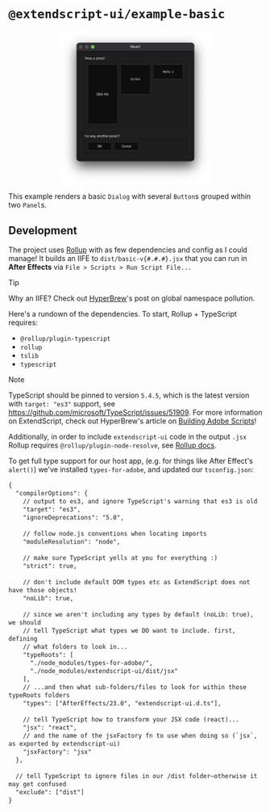 # `@extendscript-ui/example-basic`

<p align="center">
  <img src="example.png" width="300" alt="screenshot of basic dialog"/>
</p>

This example renders a basic `Dialog` with several `Button`s grouped within two `Panel`s.

## Development

The project uses [Rollup](https://rollupjs.org/) with as few dependencies and config as I could manage! It builds an IIFE to `dist/basic-v{#.#.#}.jsx` that you can run in **After Effects** via `File > Scripts > Run Script File...`

> [!TIP]
> Why an IIFE? Check out [HyperBrew](https://hyperbrew.co/blog/top-2-extendscript-mistakes-and-how-to-avoid-them/)'s post on global namespace pollution.

Here's a rundown of the dependencies. To start, Rollup + TypeScript requires:

- `@rollup/plugin-typescript`
- `rollup`
- `tslib`
- `typescript`

> [!NOTE]
> TypeScript should be pinned to version `5.4.5`, which is the latest version with `target: "es3"` support, see https://github.com/microsoft/TypeScript/issues/51909. For more information on ExtendScript, check out HyperBrew's article on [Building Adobe Scripts](https://hyperbrew.co/blog/building-adobe-scripts/)!

Additionally, in order to include `extendscript-ui` code in the output `.jsx` Rollup requires `@rollup/plugin-node-resolve`, see [Rollup docs](https://rollupjs.org/troubleshooting/#warning-treating-module-as-external-dependency).

To get full type support for our host app, (e.g. for things like After Effect's `alert()`) we've installed `types-for-adobe`, and updated our `tsconfig.json`:

<!-- prettier-ignore -->
```jsonc
{
  "compilerOptions": {
    // output to es3, and ignore TypeScript's warning that es3 is old
    "target": "es3",
    "ignoreDeprecations": "5.0",

    // follow node.js conventions when locating imports
    "moduleResolution": "node",

    // make sure TypeScript yells at you for everything :)
    "strict": true,

    // don't include default DOM types etc as ExtendScript does not have those objects!
    "noLib": true,

    // since we aren't including any types by default (noLib: true), we should
    // tell TypeScript what types we DO want to include. first, defining
    // what folders to look in...
    "typeRoots": [
      "./node_modules/types-for-adobe/",
      "./node_modules/extendscript-ui/dist/jsx"
    ],
    // ...and then what sub-folders/files to look for within those typeRoots folders
    "types": ["AfterEffects/23.0", "extendscript-ui.d.ts"],

    // tell TypeScript how to transform your JSX code (react)...
    "jsx": "react",
    // and the name of the jsxFactory fn to use when doing so (`jsx`, as exported by extendscript-ui)
    "jsxFactory": "jsx"
  },

  // tell TypeScript to ignore files in our /dist folder—otherwise it may get confused
  "exclude": ["dist"]
}
```
